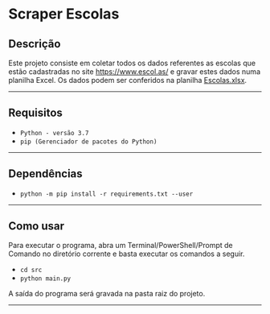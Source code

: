 # Scraper Escolas

## Descrição
Este projeto consiste em coletar todos os dados referentes as escolas que estão cadastradas no site https://www.escol.as/ e gravar estes dados numa planilha Excel.
Os dados podem ser conferidos na planilha [Escolas.xlsx](Escolas.xlsx).

---
## Requisitos

* `Python - versão 3.7`
* `pip (Gerenciador de pacotes do Python)`

---
## Dependências

* `python -m pip install -r requirements.txt --user`

---
## Como usar

Para executar o programa, abra um Terminal/PowerShell/Prompt de Comando no diretório corrente e basta executar os comandos a seguir.

* `cd src` 
* `python main.py` 

A saída do programa será gravada na pasta raiz do projeto.

---
